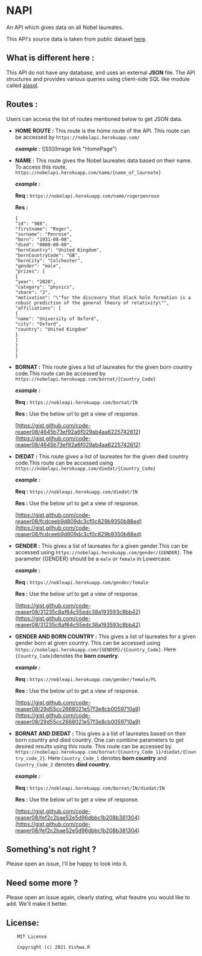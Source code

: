 # NAPI
An API which gives data on all Nobel laureates.

This API's source data is taken from public dataset [here](https://github.com/jdorfman/awesome-json-datasets#nobel-prize).

## What is different here :
This API do not have any database, and uses an external **JSON** file.
The API structures and provides various queries using client-side SQL like module called [alasql](https://www.npmjs.com/package/alasql).

## Routes :
Users can access the list of routes mentioned below to get JSON data.

+ **HOME ROUTE :**
This route is the home route of the API. This route can be accessed by `https://nobelapi.herokuapp.com/`

    **_example :_**
    ![SS](Image link "HomePage")

+ **NAME :**
This route gives the Nobel laureates data based on their name.
To access this route,
`https://nobelapi.herokuapp.com/name/{name_of_laureate}`

    **_example :_**

    **Req :** `https://nobelapi.herokuapp.com/name/rogerpenrose`

    **Res :** 
    ```
    {
    "id": "988",
    "firstname": "Roger",
    "surname": "Penrose",
    "born": "1931-08-08",
    "died": "0000-00-00",
    "bornCountry": "United Kingdom",
    "bornCountryCode": "GB",
    "bornCity": "Colchester",
    "gender": "male",
    "prizes": [
    {
    "year": "2020",
    "category": "physics",
    "share": "2",
    "motivation": "\"for the discovery that black hole formation is a robust prediction of the general theory of relativity\"",
    "affiliations": [
    {
    "name": "University of Oxford",
    "city": "Oxford",
    "country": "United Kingdom"
    }
    ]
    }
    ]
    }
    ```
+ **BORNAT :**
This route gives a list of laureates for the given born country code.This route can be accessed by `https://nobelapi.herokuapp.com/bornat/{Country_Code}`

    **_example :_**

    **Req :** `https://nobleapi.herokuapp.com/bornat/IN`

    **Res :**
    Use the below url to get a view of response. 
    
    [https://gist.github.com/code-reaper08/4645b73ef92a6f029ab4aa6225742612](https://gist.github.com/code-reaper08/4645b73ef92a6f029ab4aa6225742612)
    

+ **DIEDAT :**
This route gives a list of laureates for the given died country code.This route can be accessed using `https://nobelapi.herokuapp.com/diedat/{Country_Code}`

    **_example :_**

    **Req :** `https://nobleapi.herokuapp.com/diedat/IN`

    **Res :**
    Use the below url to get a view of response. 
    
    [https://gist.github.com/code-reaper08/fcdceeb9d809dc3cf0c829b9350b88ed](https://gist.github.com/code-reaper08/fcdceeb9d809dc3cf0c829b9350b88ed)
    

+ **GENDER :**
This gives a list of laureates for a given gender.This can be accessed using `https://nobelapi.herokuapp.com/gender/{GENDER}`. The parameter {GENDER} should be a `male` or `female` in Lowercase.

    **_example :_**

    **Req :** `https://nobleapi.herokuapp.com/gender/female`

    **Res :**
    Use the below url to get a view of response. 
    
    [https://gist.github.com/code-reaper08/31235c8af64c55edc38a193593c8bb42](https://gist.github.com/code-reaper08/31235c8af64c55edc38a193593c8bb42)

+ **GENDER AND BORN COUNTRY :**
This gives a list of laureates for a given gender born at given country. This can be accessed using `https://nobelapi.herokuapp.com/{GENDER}/{Country_Code}`. Here `{Country_Code}`denotes the **born country**.

    **_example :_**

    **Req :** `https://nobleapi.herokuapp.com/gender/female/PL`

    **Res :**
    Use the below url to get a view of response. 
    
    [https://gist.github.com/code-reaper08/29d55cc2668021e57f3e8cb0059710a9](https://gist.github.com/code-reaper08/29d55cc2668021e57f3e8cb0059710a9)

+ **BORNAT AND DIEDAT :**
This gives a a list of laureates based on their born country and died country. One can combine parameters to get desired results using this route. This route can be accessed by `https://nobelapi.herokuapp.com/bornat/{Country_Code_1}/diedat/{Country_code_2}`. Here `Country_Code_1` denotes **born country** and `Country_Code_2` denotes **died country**.

    **_example :_**

    **Req :** `https://nobleapi.herokuapp.com/bornat/IN/diedat/IN`

    **Res :**
    Use the below url to get a view of response. 
    
    [https://gist.github.com/code-reaper08/fef2c2bae52e5d96dbbc1b208b381304](https://gist.github.com/code-reaper08/fef2c2bae52e5d96dbbc1b208b381304)

## Something's not right ?
Please open an issue, I'll be happy to look into it.

## Need some more ?
Please open an issue again, clearly stating, what feautre you would like to add. We'll make it better.

## License:

```
    MIT License

    Copyright (c) 2021 Vishwa.R
```